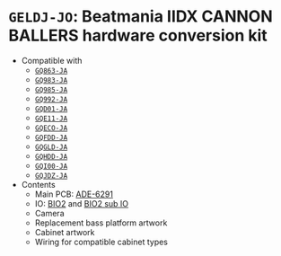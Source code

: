 # `GELDJ-JO`: Beatmania IIDX CANNON BALLERS hardware conversion kit

* Compatible with 
  * [`GQ863-JA`](GQ863-JA.md)
  * [`GQ983-JA`](GQ983-JA.md)
  * [`GQ985-JA`](GQ985-JA.md)
  * [`GQ992-JA`](GQ992-JA.md)
  * [`GQD01-JA`](GQD01-JA.md)
  * [`GQE11-JA`](GQE11-JA.md)
  * [`GQECO-JA`](GQECO-JA.md)
  * [`GQFDD-JA`](GQFDD-JA.md)
  * [`GQGLD-JA`](GQGLD-JA.md)
  * [`GQHDD-JA`](GQHDD-JA.md)
  * [`GQI00-JA`](GQI00-JA.md)
  * [`GQJDZ-JA`](GQJDZ-JA.md)
* Contents
  * Main PCB: [ADE-6291](../boards.md#ADE-6291)
  * IO: [BIO2](../io.md#bio2) and [BIO2 sub IO](../io.md#bio2-sub-io)
  * Camera
  * Replacement bass platform artwork
  * Cabinet artwork
  * Wiring for compatible cabinet types